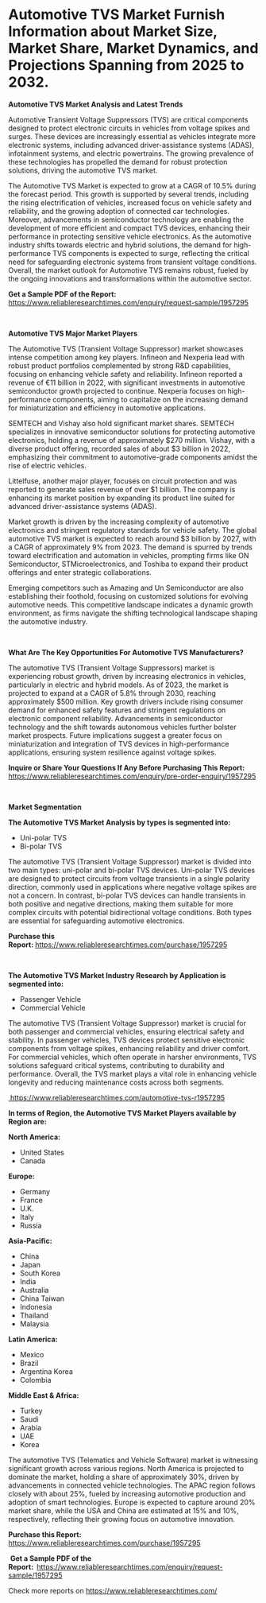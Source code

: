 <p><h1>Automotive TVS Market Furnish Information about Market Size, Market Share, Market Dynamics, and Projections Spanning from 2025 to 2032.</h1></p><p><strong>Automotive TVS Market Analysis and Latest Trends</strong></p>
<p><p>Automotive Transient Voltage Suppressors (TVS) are critical components designed to protect electronic circuits in vehicles from voltage spikes and surges. These devices are increasingly essential as vehicles integrate more electronic systems, including advanced driver-assistance systems (ADAS), infotainment systems, and electric powertrains. The growing prevalence of these technologies has propelled the demand for robust protection solutions, driving the automotive TVS market.</p><p>The Automotive TVS Market is expected to grow at a CAGR of 10.5% during the forecast period. This growth is supported by several trends, including the rising electrification of vehicles, increased focus on vehicle safety and reliability, and the growing adoption of connected car technologies. Moreover, advancements in semiconductor technology are enabling the development of more efficient and compact TVS devices, enhancing their performance in protecting sensitive vehicle electronics. As the automotive industry shifts towards electric and hybrid solutions, the demand for high-performance TVS components is expected to surge, reflecting the critical need for safeguarding electronic systems from transient voltage conditions. Overall, the market outlook for Automotive TVS remains robust, fueled by the ongoing innovations and transformations within the automotive sector.</p></p>
<p><strong>Get a Sample PDF of the Report:&nbsp;</strong> <a href="https://www.reliableresearchtimes.com/enquiry/request-sample/1957295?utm_campaign=2315&utm_medium=2&utm_source=Github&utm_content=ia&utm_term=11022025&utm_id=automotive-tvs">https://www.reliableresearchtimes.com/enquiry/request-sample/1957295</a></p>
<p>&nbsp;</p>
<p><strong>Automotive TVS Major Market Players</strong></p>
<p><p>The Automotive TVS (Transient Voltage Suppressor) market showcases intense competition among key players. Infineon and Nexperia lead with robust product portfolios complemented by strong R&D capabilities, focusing on enhancing vehicle safety and reliability. Infineon reported a revenue of €11 billion in 2022, with significant investments in automotive semiconductor growth projected to continue. Nexperia focuses on high-performance components, aiming to capitalize on the increasing demand for miniaturization and efficiency in automotive applications.</p><p>SEMTECH and Vishay also hold significant market shares. SEMTECH specializes in innovative semiconductor solutions for protecting automotive electronics, holding a revenue of approximately $270 million. Vishay, with a diverse product offering, recorded sales of about $3 billion in 2022, emphasizing their commitment to automotive-grade components amidst the rise of electric vehicles.</p><p>Littelfuse, another major player, focuses on circuit protection and was reported to generate sales revenue of over $1 billion. The company is enhancing its market position by expanding its product line suited for advanced driver-assistance systems (ADAS).</p><p>Market growth is driven by the increasing complexity of automotive electronics and stringent regulatory standards for vehicle safety. The global automotive TVS market is expected to reach around $3 billion by 2027, with a CAGR of approximately 9% from 2023. The demand is spurred by trends toward electrification and automation in vehicles, prompting firms like ON Semiconductor, STMicroelectronics, and Toshiba to expand their product offerings and enter strategic collaborations.</p><p>Emerging competitors such as Amazing and Un Semiconductor are also establishing their foothold, focusing on customized solutions for evolving automotive needs. This competitive landscape indicates a dynamic growth environment, as firms navigate the shifting technological landscape shaping the automotive industry.</p></p>
<p>&nbsp;</p>
<p><strong>What Are The Key Opportunities For Automotive TVS Manufacturers?</strong></p>
<p><p>The automotive TVS (Transient Voltage Suppressors) market is experiencing robust growth, driven by increasing electronics in vehicles, particularly in electric and hybrid models. As of 2023, the market is projected to expand at a CAGR of 5.8% through 2030, reaching approximately $500 million. Key growth drivers include rising consumer demand for enhanced safety features and stringent regulations on electronic component reliability. Advancements in semiconductor technology and the shift towards autonomous vehicles further bolster market prospects. Future implications suggest a greater focus on miniaturization and integration of TVS devices in high-performance applications, ensuring system resilience against voltage spikes.</p></p>
<p><strong>Inquire or Share Your Questions If Any Before Purchasing This Report:</strong> <a href="https://www.reliableresearchtimes.com/enquiry/pre-order-enquiry/1957295?utm_campaign=2315&utm_medium=2&utm_source=Github&utm_content=ia&utm_term=11022025&utm_id=automotive-tvs">https://www.reliableresearchtimes.com/enquiry/pre-order-enquiry/1957295</a></p>
<p>&nbsp;</p>
<p><strong>Market Segmentation</strong></p>
<p><strong>The Automotive TVS Market Analysis by types is segmented into:</strong></p>
<p><ul><li>Uni-polar TVS</li><li>Bi-polar TVS</li></ul></p>
<p><p>The automotive TVS (Transient Voltage Suppressor) market is divided into two main types: uni-polar and bi-polar TVS devices. Uni-polar TVS devices are designed to protect circuits from voltage transients in a single polarity direction, commonly used in applications where negative voltage spikes are not a concern. In contrast, bi-polar TVS devices can handle transients in both positive and negative directions, making them suitable for more complex circuits with potential bidirectional voltage conditions. Both types are essential for safeguarding automotive electronics.</p></p>
<p><strong>Purchase this Report:&nbsp;</strong><a href="https://www.reliableresearchtimes.com/purchase/1957295?utm_campaign=2315&utm_medium=2&utm_source=Github&utm_content=ia&utm_term=11022025&utm_id=automotive-tvs">https://www.reliableresearchtimes.com/purchase/1957295</a></p>
<p>&nbsp;</p>
<p><strong>The Automotive TVS Market Industry Research by Application is segmented into:</strong></p>
<p><ul><li>Passenger Vehicle</li><li>Commercial Vehicle</li></ul></p>
<p><p>The automotive TVS (Transient Voltage Suppressor) market is crucial for both passenger and commercial vehicles, ensuring electrical safety and stability. In passenger vehicles, TVS devices protect sensitive electronic components from voltage spikes, enhancing reliability and driver comfort. For commercial vehicles, which often operate in harsher environments, TVS solutions safeguard critical systems, contributing to durability and performance. Overall, the TVS market plays a vital role in enhancing vehicle longevity and reducing maintenance costs across both segments.</p></p>
<p><a href="https://www.reliableresearchtimes.com/automotive-tvs-r1957295?utm_campaign=2315&utm_medium=2&utm_source=Github&utm_content=ia&utm_term=11022025&utm_id=automotive-tvs">&nbsp;https://www.reliableresearchtimes.com/automotive-tvs-r1957295</a></p>
<p><strong>In terms of Region, the Automotive TVS Market Players available by Region are:</strong></p>
<p>
    <p> <strong> North America: </strong>
        <ul>
            <li>United States</li>
            <li>Canada</li>
        </ul>
        </p> 
    <p> <strong> Europe: </strong>
        <ul>
            <li>Germany</li>
            <li>France</li>
            <li>U.K.</li>
            <li>Italy</li>
            <li>Russia</li>
        </ul>
        </p> 
    <p> <strong> Asia-Pacific: </strong>
        <ul>
            <li>China</li>
            <li>Japan</li>
            <li>South Korea</li>
            <li>India</li>
            <li>Australia</li>
            <li>China Taiwan</li>
            <li>Indonesia</li>
            <li>Thailand</li>
            <li>Malaysia</li>
        </ul>
        </p> 
    <p> <strong> Latin America: </strong>
        <ul>
            <li>Mexico</li>
            <li>Brazil</li>
            <li>Argentina Korea</li>
            <li>Colombia</li>
        </ul>
        </p> 
    <p> <strong> Middle East & Africa: </strong>
        <ul>
            <li>Turkey</li>
            <li>Saudi</li>
            <li>Arabia</li>
            <li>UAE</li>
            <li>Korea</li>
        </ul>
    </p>
    </p>
<p><p>The automotive TVS (Telematics and Vehicle Software) market is witnessing significant growth across various regions. North America is projected to dominate the market, holding a share of approximately 30%, driven by advancements in connected vehicle technologies. The APAC region follows closely with about 25%, fueled by increasing automotive production and adoption of smart technologies. Europe is expected to capture around 20% market share, while the USA and China are estimated at 15% and 10%, respectively, reflecting their growing focus on automotive innovation.</p></p>
<p><strong>Purchase this Report: </strong><a href="https://www.reliableresearchtimes.com/purchase/1957295?utm_campaign=2315&utm_medium=2&utm_source=Github&utm_content=ia&utm_term=11022025&utm_id=automotive-tvs">https://www.reliableresearchtimes.com/purchase/1957295</a></p>
<p>&nbsp;<strong>Get a Sample PDF of the Report:&nbsp;&nbsp;</strong><a href="https://www.reliableresearchtimes.com/enquiry/request-sample/1957295?utm_campaign=2315&utm_medium=2&utm_source=Github&utm_content=ia&utm_term=11022025&utm_id=automotive-tvs">https://www.reliableresearchtimes.com/enquiry/request-sample/1957295</a></p>
<p><strong></strong></p>
<p>Check more reports on <a href="https://www.reliableresearchtimes.com/?utm_campaign=2315&utm_medium=2&utm_source=Github&utm_content=ia&utm_term=11022025&utm_id=automotive-tvs">https://www.reliableresearchtimes.com/</a></p>
